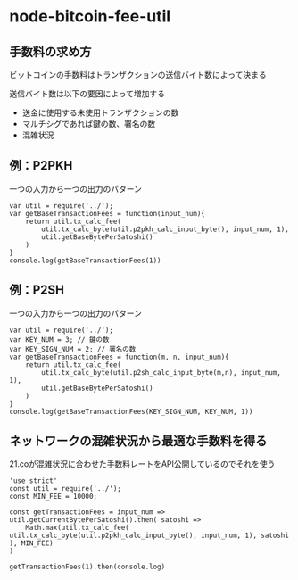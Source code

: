 # node-bitcoin-fee-util

## 手数料の求め方

ビットコインの手数料はトランザクションの送信バイト数によって決まる  

送信バイト数は以下の要因によって増加する

* 送金に使用する未使用トランザクションの数
* マルチシグであれば鍵の数、署名の数
* 混雑状況

## 例：P2PKH

一つの入力から一つの出力のパターン

```
var util = require('../');
var getBaseTransactionFees = function(input_num){
    return util.tx_calc_fee(
        util.tx_calc_byte(util.p2pkh_calc_input_byte(), input_num, 1),
        util.getBaseBytePerSatoshi()
    )
}
console.log(getBaseTransactionFees(1))
```

## 例：P2SH

一つの入力から一つの出力のパターン

```
var util = require('../');
var KEY_NUM = 3; // 鍵の数
var KEY_SIGN_NUM = 2; // 署名の数
var getBaseTransactionFees = function(m, n, input_num){
    return util.tx_calc_fee(
        util.tx_calc_byte(util.p2sh_calc_input_byte(m,n), input_num, 1),
        util.getBaseBytePerSatoshi()
    )
}
console.log(getBaseTransactionFees(KEY_SIGN_NUM, KEY_NUM, 1))
```

## ネットワークの混雑状況から最適な手数料を得る

21.coが混雑状況に合わせた手数料レートをAPI公開しているのでそれを使う

```
'use strict'
const util = require('../');
const MIN_FEE = 10000;

const getTransactionFees = input_num => util.getCurrentBytePerSatoshi().then( satoshi =>
    Math.max(util.tx_calc_fee( util.tx_calc_byte(util.p2pkh_calc_input_byte(), input_num, 1), satoshi ), MIN_FEE)
)

getTransactionFees(1).then(console.log)
```




